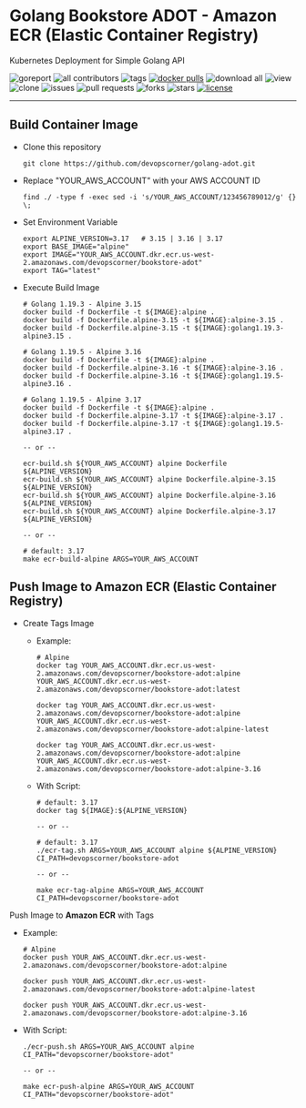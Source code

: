 # Golang Bookstore ADOT - Amazon ECR (Elastic Container Registry)

Kubernetes Deployment for Simple Golang API

![goreport](https://goreportcard.com/badge/github.com/devopscorner/golang-adot/src)
![all contributors](https://img.shields.io/github/contributors/devopscorner/golang-adot)
![tags](https://img.shields.io/github/v/tag/devopscorner/golang-adot?sort=semver)
[![docker pulls](https://img.shields.io/docker/pulls/devopscorner/bookstore-adot.svg)](https://hub.docker.com/r/devopscorner/bookstore-adot/)
![download all](https://img.shields.io/github/downloads/devopscorner/golang-adot/total.svg)
![view](https://views.whatilearened.today/views/github/devopscorner/golang-adot.svg)
![clone](https://img.shields.io/badge/dynamic/json?color=success&label=clone&query=count&url=https://github.com/devopscorner/golang-adot/blob/master/clone.json?raw=True&logo=github)
![issues](https://img.shields.io/github/issues/devopscorner/golang-adot)
![pull requests](https://img.shields.io/github/issues-pr/devopscorner/golang-adot)
![forks](https://img.shields.io/github/forks/devopscorner/golang-adot)
![stars](https://img.shields.io/github/stars/devopscorner/golang-adot)
[![license](https://img.shields.io/github/license/devopscorner/golang-adot)](https://img.shields.io/github/license/devopscorner/golang-adot)

---

## Build Container Image

- Clone this repository

  ```
  git clone https://github.com/devopscorner/golang-adot.git
  ```

- Replace "YOUR_AWS_ACCOUNT" with your AWS ACCOUNT ID

  ```
  find ./ -type f -exec sed -i 's/YOUR_AWS_ACCOUNT/123456789012/g' {} \;
  ```

- Set Environment Variable

  ```
  export ALPINE_VERSION=3.17   # 3.15 | 3.16 | 3.17
  export BASE_IMAGE="alpine"
  export IMAGE="YOUR_AWS_ACCOUNT.dkr.ecr.us-west-2.amazonaws.com/devopscorner/bookstore-adot"
  export TAG="latest"
  ```

- Execute Build Image

  ```
  # Golang 1.19.3 - Alpine 3.15
  docker build -f Dockerfile -t ${IMAGE}:alpine .
  docker build -f Dockerfile.alpine-3.15 -t ${IMAGE}:alpine-3.15 .
  docker build -f Dockerfile.alpine-3.15 -t ${IMAGE}:golang1.19.3-alpine3.15 .

  # Golang 1.19.5 - Alpine 3.16
  docker build -f Dockerfile -t ${IMAGE}:alpine .
  docker build -f Dockerfile.alpine-3.16 -t ${IMAGE}:alpine-3.16 .
  docker build -f Dockerfile.alpine-3.16 -t ${IMAGE}:golang1.19.5-alpine3.16 .

  # Golang 1.19.5 - Alpine 3.17
  docker build -f Dockerfile -t ${IMAGE}:alpine .
  docker build -f Dockerfile.alpine-3.17 -t ${IMAGE}:alpine-3.17 .
  docker build -f Dockerfile.alpine-3.17 -t ${IMAGE}:golang1.19.5-alpine3.17 .

  -- or --

  ecr-build.sh ${YOUR_AWS_ACCOUNT} alpine Dockerfile ${ALPINE_VERSION}
  ecr-build.sh ${YOUR_AWS_ACCOUNT} alpine Dockerfile.alpine-3.15 ${ALPINE_VERSION}
  ecr-build.sh ${YOUR_AWS_ACCOUNT} alpine Dockerfile.alpine-3.16 ${ALPINE_VERSION}
  ecr-build.sh ${YOUR_AWS_ACCOUNT} alpine Dockerfile.alpine-3.17 ${ALPINE_VERSION}

  -- or --

  # default: 3.17
  make ecr-build-alpine ARGS=YOUR_AWS_ACCOUNT
  ```

## Push Image to Amazon ECR (Elastic Container Registry)

- Create Tags Image
  - Example:

    ```
    # Alpine
    docker tag YOUR_AWS_ACCOUNT.dkr.ecr.us-west-2.amazonaws.com/devopscorner/bookstore-adot:alpine YOUR_AWS_ACCOUNT.dkr.ecr.us-west-2.amazonaws.com/devopscorner/bookstore-adot:latest

    docker tag YOUR_AWS_ACCOUNT.dkr.ecr.us-west-2.amazonaws.com/devopscorner/bookstore-adot:alpine YOUR_AWS_ACCOUNT.dkr.ecr.us-west-2.amazonaws.com/devopscorner/bookstore-adot:alpine-latest

    docker tag YOUR_AWS_ACCOUNT.dkr.ecr.us-west-2.amazonaws.com/devopscorner/bookstore-adot:alpine YOUR_AWS_ACCOUNT.dkr.ecr.us-west-2.amazonaws.com/devopscorner/bookstore-adot:alpine-3.16
    ```

  - With Script:

    ```
    # default: 3.17
    docker tag ${IMAGE}:${ALPINE_VERSION}

    -- or --

    # default: 3.17
    ./ecr-tag.sh ARGS=YOUR_AWS_ACCOUNT alpine ${ALPINE_VERSION} CI_PATH=devopscorner/bookstore-adot

    -- or --

    make ecr-tag-alpine ARGS=YOUR_AWS_ACCOUNT CI_PATH=devopscorner/bookstore-adot
    ```

 Push Image to **Amazon ECR** with Tags

- Example:

    ```
    # Alpine
    docker push YOUR_AWS_ACCOUNT.dkr.ecr.us-west-2.amazonaws.com/devopscorner/bookstore-adot:alpine

    docker push YOUR_AWS_ACCOUNT.dkr.ecr.us-west-2.amazonaws.com/devopscorner/bookstore-adot:alpine-latest

    docker push YOUR_AWS_ACCOUNT.dkr.ecr.us-west-2.amazonaws.com/devopscorner/bookstore-adot:alpine-3.16
    ```

- With Script:

    ```
    ./ecr-push.sh ARGS=YOUR_AWS_ACCOUNT alpine CI_PATH="devopscorner/bookstore-adot"

    -- or --

    make ecr-push-alpine ARGS=YOUR_AWS_ACCOUNT CI_PATH="devopscorner/bookstore-adot"
    ```
